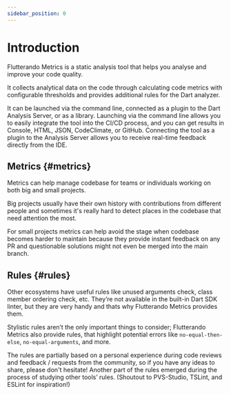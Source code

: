 ```yaml
---
sidebar_position: 0
---
```


# Introduction

Flutterando Metrics is a static analysis tool that helps you analyse and improve your code quality.

It collects analytical data on the code through calculating code metrics with configurable thresholds and provides additional rules for the Dart analyzer.

It can be launched via the command line, connected as a plugin to the Dart Analysis Server, or as a library. Launching via the command line allows you to easily integrate the tool into the CI/CD process, and you can get results in Сonsole, HTML, JSON, CodeClimate, or GitHub. Connecting the tool as a plugin to the Analysis Server allows you to receive real-time feedback directly from the IDE.

## Metrics {#metrics}

Metrics can help manage codebase for teams or individuals working on both big and small projects.

Big projects usually have their own history with contributions from different people and sometimes it's really hard to detect places in the codebase that need attention the most.

For small projects metrics can help avoid the stage when codebase becomes harder to maintain because they provide instant feedback on any PR and questionable solutions might not even be merged into the main branch.

## Rules {#rules}

Other ecosystems have useful rules like unused arguments check, class member ordering check, etc. They’re not available in the built-in Dart SDK linter, but they are very handy and thats why Flutterando Metrics provides them.

Stylistic rules aren’t the only important things to consider; Flutterando Metrics also provide rules, that highlight potential errors like `no-equal-then-else`, `no-equal-arguments`, and more.

The rules are partially based on a personal experience during code reviews and feedback / requests from the community, so if you have any ideas to share, please don't hesitate! Another part of the rules emerged during the process of studying other tools’ rules. (Shoutout to PVS-Studio, TSLint, and ESLint for inspiration!)

